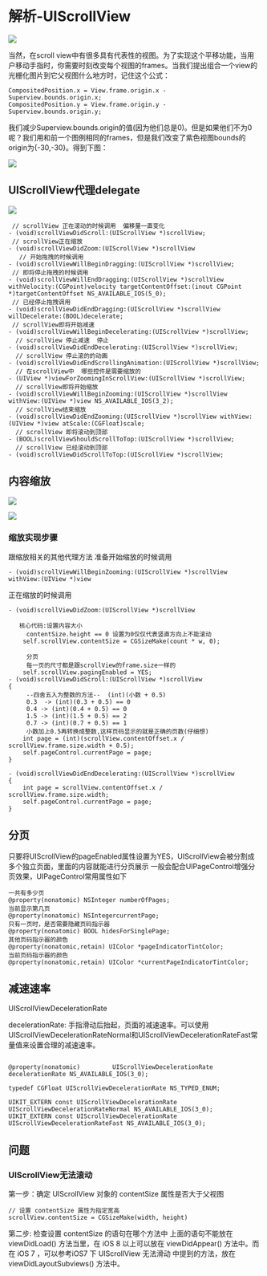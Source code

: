 # 解析-UIScrollView

![](https://pic-mike.oss-cn-hongkong.aliyuncs.com/Blog/20190201204029.png)

当然，在scroll view中有很多具有代表性的视图。为了实现这个平移功能，当用户移动手指时，你需要时刻改变每个视图的frames。当我们提出组合一个view的光栅化图片到它父视图什么地方时，记住这个公式：

```objc
CompositedPosition.x = View.frame.origin.x - Superview.bounds.origin.x;
CompositedPosition.y = View.frame.origin.y - Superview.bounds.origin.y; 
```

我们减少Superview.bounds.origin的值(因为他们总是0)。但是如果他们不为0呢？我们用和前一个图例相同的frames，但是我们改变了紫色视图bounds的origin为{-30,-30}。得到下图：

![](https://pic-mike.oss-cn-hongkong.aliyuncs.com/Blog/20190201204111.png)


## UIScrollView代理delegate

![](https://pic-mike.oss-cn-hongkong.aliyuncs.com/Blog/20190202113101.png)


```objc
 // scrollView 正在滚动的时候调用  偏移量一直变化
- (void)scrollViewDidScroll:(UIScrollView *)scrollView;
 // scrollView正在缩放
- (void)scrollViewDidZoom:(UIScrollView *)scrollView
   // 开始拖拽的时候调用
- (void)scrollViewWillBeginDragging:(UIScrollView *)scrollView;
 // 即将停止拖拽的时候调用
- (void)scrollViewWillEndDragging:(UIScrollView *)scrollView withVelocity:(CGPoint)velocity targetContentOffset:(inout CGPoint *)targetContentOffset NS_AVAILABLE_IOS(5_0);
 // 已经停止拖拽调用
- (void)scrollViewDidEndDragging:(UIScrollView *)scrollView willDecelerate:(BOOL)decelerate;
 // scrollView即将开始减速
- (void)scrollViewWillBeginDecelerating:(UIScrollView *)scrollView;
  // scrollView 停止减速  停止
- (void)scrollViewDidEndDecelerating:(UIScrollView *)scrollView;
  // scrollView 停止滚的的动画
- (void)scrollViewDidEndScrollingAnimation:(UIScrollView *)scrollView;
  // 在scrollView中  哪些控件是需要缩放的
- (UIView *)viewForZoomingInScrollView:(UIScrollView *)scrollView;
  // scrollView即将开始缩放
- (void)scrollViewWillBeginZooming:(UIScrollView *)scrollView withView:(UIView *)view NS_AVAILABLE_IOS(3_2);
  // scrollView结束缩放
- (void)scrollViewDidEndZooming:(UIScrollView *)scrollView withView:(UIView *)view atScale:(CGFloat)scale;
  // scrollView 即将滚动到顶部
- (BOOL)scrollViewShouldScrollToTop:(UIScrollView *)scrollView;
  // scrollView 已经滚动到顶部
- (void)scrollViewDidScrollToTop:(UIScrollView *)scrollView;
```


## 内容缩放

![](https://pic-mike.oss-cn-hongkong.aliyuncs.com/Blog/20190202113441.png)

![](https://pic-mike.oss-cn-hongkong.aliyuncs.com/Blog/20190202113505.png)

### 缩放实现步骤


跟缩放相关的其他代理方法
准备开始缩放的时候调用 

```objc
- (void)scrollViewWillBeginZooming:(UIScrollView *)scrollView withView:(UIView *)view
``` 
正在缩放的时候调用
```objc
- (void)scrollViewDidZoom:(UIScrollView *)scrollView
 
   核心代码:设置内容大小
     contentSize.height == 0 设置为0仅仅代表竖直方向上不能滚动
    self.scrollView.contentSize = CGSizeMake(count * w, 0);
    
     分页
     每一页的尺寸都是跟scrollView的frame.size一样的
    self.scrollView.pagingEnabled = YES; 
- (void)scrollViewDidScroll:(UIScrollView *)scrollView
{
     --四舍五入为整数的方法--  (int)(小数 + 0.5)
     0.3  -> (int)(0.3 + 0.5) == 0
     0.4 -> (int)(0.4 + 0.5) == 0
     1.5 -> (int)(1.5 + 0.5) == 2
     0.7 -> (int)(0.7 + 0.5) == 1
     小数加上0.5再转换成整数,这样页码显示的就是正确的页数(仔细想)
    int page = (int)(scrollView.contentOffset.x / scrollView.frame.size.width + 0.5);
    self.pageControl.currentPage = page;
}
 
- (void)scrollViewDidEndDecelerating:(UIScrollView *)scrollView
{
    int page = scrollView.contentOffset.x / scrollView.frame.size.width;
    self.pageControl.currentPage = page;
}
``` 

## 分页


只要将UIScrollView的pageEnabled属性设置为YES，UIScrollView会被分割成多个独立页面，里面的内容就能进行分页展示
一般会配合UIPageControl增强分页效果，UIPageControl常用属性如下 
 
 ```objc
一共有多少页
@property(nonatomic) NSInteger numberOfPages;
当前显示第几页
@property(nonatomic) NSIntegercurrentPage; 
只有一页时，是否需要隐藏页码指示器
@property(nonatomic) BOOL hidesForSinglePage; 
其他页码指示器的颜色
@property(nonatomic,retain) UIColor *pageIndicatorTintColor;
当前页码指示器的颜色
@property(nonatomic,retain) UIColor *currentPageIndicatorTintColor;
```


## 减速速率

UIScrollViewDecelerationRate

decelerationRate: 手指滑动后抬起，页面的减速速率。可以使用UIScrollViewDecelerationRateNormal和UIScrollViewDecelerationRateFast常量值来设置合理的减速速率。

```objc

@property(nonatomic)         UIScrollViewDecelerationRate decelerationRate NS_AVAILABLE_IOS(3_0);

typedef CGFloat UIScrollViewDecelerationRate NS_TYPED_ENUM;

UIKIT_EXTERN const UIScrollViewDecelerationRate UIScrollViewDecelerationRateNormal NS_AVAILABLE_IOS(3_0);
UIKIT_EXTERN const UIScrollViewDecelerationRate UIScrollViewDecelerationRateFast NS_AVAILABLE_IOS(3_0);
```

## 问题

### UIScrollView无法滚动

第一步：确定 UIScrollView 对象的 contentSize 属性是否大于父视图

```objc
// 设置 contentSize 属性为指定宽高
scrollView.contentSize = CGSizeMake(width, height)

```

第二步: 检查设置 contentSize 的语句在哪个方法中
上面的语句不能放在 viewDidLoad() 方法当里，在 iOS 8 以上可以放在 viewDidAppear() 方法中。而在 iOS 7 ，可以参考iOS7 下 UIScrollView 无法滑动 中提到的方法，放在 viewDidLayoutSubviews() 方法中。

